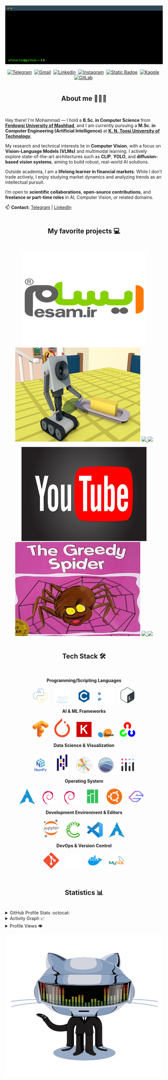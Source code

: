 <p>
    <img w src="https://github.com/afsharino/afsharino/blob/main/images/banners/terminal-banner.gif" />
</p>

<p align="center">
    <a href="https://t.me/afsharino">
    <img src="https://img.shields.io/badge/Telegram-2CA5E0?style=for-the-badge&logo=telegram&logoColor=white" alt="Telegram" /></a>&nbsp;
    <a href="mailto:mohammadafshari.fum.ac.ir@gmail.com">
    <img src="https://img.shields.io/badge/Gmail-D14836?style=for-the-badge&logo=gmail&logoColor=white" alt="Gmail" /></a>&nbsp;
    <a href="https://www.linkedin.com/in/afsharino?lipi=urn%3Ali%3Apage%3Ad_flagship3_profile_view_base_contact_details%3B1aMkcKXtRjCK27sjKAFWDQ%3D%3D"> 
    <img src="https://img.shields.io/badge/linkedin-%230077B5.svg?style=for-the-badge&logo=linkedin&logoColor=white" alt="Linkedin" /></a>&nbsp;
    <a href="https://www.instagram.com/lmohammadafsharil/">
    <img src="https://img.shields.io/badge/Instagram-%2523E4405F.svg?style=for-the-badge&logo=instagram&logoColor=white&labelColor=9d4edd&color=9d4edd" alt="Instagram" /></a>&nbsp;
    <a href="https://medium.com/@mohammadafshari">
    <img alt="Static Badge" src="https://img.shields.io/badge/Medium-12100E?style=for-the-badge&logo=medium"></a>&nbsp;
    <a href="https://www.kaggle.com/mohammadafshari">
    <img src="https://img.shields.io/badge/Kaggle-20BEFF?style=for-the-badge&logo=Kaggle&logoColor=white" alt="Kaggle" /></a>&nbsp;
    <a href="https://gitlab.com/afsharino">
    <img src="https://img.shields.io/badge/gitlab-%2523181717.svg?style=for-the-badge&logo=gitlab&logoColor=white&labelColor=orange&color=orange" alt="GitLab" /></a>&nbsp;
    <br />
    <br />
    <h2 align="center">About me 👨🏻‍💻</h2>
</p>
<br />

<p align="left">
    Hey there! I'm Mohammad — I hold a <b>B.Sc. in Computer Science</b> from 
<a href="https://um.ac.ir/#"><b>Ferdowsi University of Mashhad</b></a>, and I am currently pursuing a 
<b>M.Sc. in Computer Engineering (Artificial Intelligence)</b> at 
<a href="https://kntu.ac.ir/"><b>K. N. Toosi University of Technology</b></a>.

My research and technical interests lie in <b>Computer Vision</b>, with a focus on 
<b>Vision-Language Models (VLMs)</b> and multimodal learning. 
I actively explore state-of-the-art architectures such as <b>CLIP</b>, <b>YOLO</b>, and 
<b>diffusion-based vision systems</b>, aiming to build robust, real-world AI solutions.

Outside academia, I am a <b>lifelong learner in financial markets</b>. 
While I don’t trade actively, I enjoy studying market dynamics and analyzing trends as an intellectual pursuit.

I’m open to <b>scientific collaborations</b>, <b>open-source contributions</b>, and 
<b>freelance or part-time roles</b> in AI, Computer Vision, or related domains.

📫 <b>Contact:</b> 
<a href="https://t.me/afsharino">Telegram</a> | 
<a href="https://linkedin.com/in/afsharino">LinkedIn</a>
<br />
<br />
<h2 align="center">My favorite projects 💻</h2>
</p>
<br />

<p align="center">
  <img width="400" height="300" src="https://github.com/afsharino/afsharino/blob/main/images/favourite%20projects/esam.png" />
  <img width="400" height="300" src="https://github.com/afsharino/afsharino/blob/main/images/favourite%20projects/butter-robot.jpg" />
  
 <a href="https://github.com/afsharino/ICDS-Internship/tree/main/07.Image%20Processing/E-commerce%20product%20image%20classification">
  <img align="" src="https://github-readme-stats-sigma-five.vercel.app/api/pin/?username=afsharino&repo=ICDS-Internship&theme=tokyonight" />
</a>
  
  <a href="https://github.com/afsharino/Butter-Robot">
  <img align="" src="https://github-readme-stats-sigma-five.vercel.app/api/pin/?username=afsharino&repo=Butter-Robot&theme=tokyonight" />
</a>
</p>

<p align="center">
  <img width="400" height="300" src="https://github.com/afsharino/B.SC-Students/raw/main/images/youtube.jpg" />
  <img width="400" height="300" src="https://raw.githubusercontent.com/afsharino/B.SC-Students/main/images/greedy-spider.jpg" />
  
 <a href="https://github.com/afsharino/Youtube-Data-Analysis">
  <img align="" src="https://github-readme-stats-sigma-five.vercel.app/api/pin/?username=afsharino&repo=Youtube-Data-Analysis&theme=tokyonight" />
</a>
  
  <a href="https://github.com/afsharino/B.SC-Students/tree/main/01.%20Introduction%20To%20Programming/Greedy-Spider">
  <img align="" src="https://github-readme-stats-sigma-five.vercel.app/api/pin/?username=afsharino&repo=B.SC-Students&theme=tokyonight" />
</a>
    <br />
    <br />
    <h2 align="center"> Tech Stack 🛠️ </h2>
</p>
<br />

<!-- Languages -->
<p align="center"><strong>Programming/Scripting Languages</strong></p>
<p align="center">
  <a href="https://www.python.org/"><img src="https://github.com/afsharino/afsharino/blob/main/images/tech-stack/languages/python-logo.svg" width="50" /></a>&nbsp;&nbsp;&nbsp;&nbsp;
  <a href="https://www.java.com/en/"><img src="https://github.com/afsharino/afsharino/blob/main/images/tech-stack/languages/java-logo.svg" width="50" /></a>&nbsp;&nbsp;&nbsp;&nbsp;
  <a href="https://www.codeblocks.org/"><img src="https://github.com/afsharino/afsharino/blob/main/images/tech-stack/languages/c-logo.gif" width="50" /></a>&nbsp;&nbsp;&nbsp;&nbsp;
  <a href="https://isocpp.org/"><img src="https://github.com/afsharino/afsharino/blob/main/images/tech-stack/languages/cpp-logo.svg" width="50" /></a>&nbsp;&nbsp;&nbsp;&nbsp;
  <a href="http://gnu.org/software/bash/bash.html"><img src="https://github.com/afsharino/afsharino/blob/main/images/tech-stack/languages/bash-logo.svg" width="50" /></a>
</p>

<!-- AI/ML Frameworks -->
<p align="center"><strong>AI & ML Frameworks</strong></p>
<p align="center">
  <a href="https://www.tensorflow.org/"><img src="https://github.com/afsharino/afsharino/blob/main/images/tech-stack/ai-frameworks/Tensorflow-logo.png" width="50" /></a>&nbsp;&nbsp;&nbsp;&nbsp;
  <a href="https://pytorch.org/"><img src="https://github.com/afsharino/afsharino/blob/main/images/tech-stack/ai-frameworks/pyTorch-logo.png" width="50" /></a>&nbsp;&nbsp;&nbsp;&nbsp;
  <a href="https://keras.io/"><img src="https://github.com/afsharino/afsharino/blob/main/images/tech-stack/ai-frameworks/keras-logo.png" width="50" /></a>&nbsp;&nbsp;&nbsp;&nbsp;
  <a href="https://scikit-learn.org/"><img src="https://github.com/afsharino/afsharino/blob/main/images/tech-stack/ai-frameworks/scikitlearn-logo.png" width="50" /></a>&nbsp;&nbsp;&nbsp;&nbsp;
  <a href="https://opencv.org/"><img src="https://github.com/afsharino/afsharino/blob/main/images/tech-stack/ai-frameworks/opencv-logo.png" width="50" /></a>
</p>

<!-- Data Science & Visualization -->
<p align="center"><strong>Data Science & Visualization</strong></p>
<p align="center">
  <a href="https://numpy.org/"><img src="https://github.com/afsharino/afsharino/blob/main/images/tech-stack/data-science-visualization/numpy-logo.png" width="50" /></a>&nbsp;&nbsp;&nbsp;&nbsp;
  <a href="https://pandas.pydata.org/"><img src="https://github.com/afsharino/afsharino/blob/main/images/tech-stack/data-science-visualization/pandas-logo.png" width="50" /></a>&nbsp;&nbsp;&nbsp;&nbsp;
  <a href="https://matplotlib.org/"><img src="https://github.com/afsharino/afsharino/blob/main/images/tech-stack/data-science-visualization/matplot-logo.png" width="50" /></a>&nbsp;&nbsp;&nbsp;&nbsp;
  <a href="https://seaborn.pydata.org/"><img src="https://github.com/afsharino/afsharino/blob/main/images/tech-stack/data-science-visualization/seaborn-logo.png" width="50" /></a>&nbsp;&nbsp;&nbsp;&nbsp;
  <a href="https://plotly.com/"><img src="https://github.com/afsharino/afsharino/blob/main/images/tech-stack/data-science-visualization/plotly-logo.png" width="50" /></a>
</p>

<!-- Operating System -->
<p align="center"><strong>Operating System</strong></p>
<p align="center">
  <a href="https://archlinux.org/"><img src="https://github.com/afsharino/afsharino/blob/main/images/tech-stack/operating-systems/archlinux-logo.png" width="50" /></a>&nbsp;&nbsp;&nbsp;&nbsp;
  <a href="https://www.debian.org/"><img src="https://github.com/afsharino/afsharino/blob/main/images/tech-stack/operating-systems/debian-logo.gif" width="50" /></a>&nbsp;&nbsp;&nbsp;&nbsp;
  <a href="https://www.debian.org/"><img src="https://github.com/afsharino/afsharino/blob/main/images/tech-stack/operating-systems/debian-logo.gif" width="50" /></a>&nbsp;&nbsp;&nbsp;&nbsp;
  <a href="https://manjaro.org/"><img src="https://github.com/afsharino/afsharino/blob/main/images/tech-stack/operating-systems/manjaro-logo.png" width="50" /></a>&nbsp;&nbsp;&nbsp;&nbsp;
  <a href="https://ubuntu.com/"><img src="https://github.com/afsharino/afsharino/blob/main/images/tech-stack/operating-systems/ubuntu-logo.gif" width="50" /></a>&nbsp;&nbsp;&nbsp;&nbsp;
  <a href="https://garudalinux.org/"><img src="https://github.com/afsharino/afsharino/blob/main/images/tech-stack/operating-systems/garudalinux-logo.png" width="50" /></a>&nbsp;&nbsp;&nbsp;&nbsp;
</p>

<!-- Development Environment -->
<p align="center"><strong>Development Environment & Editors</strong></p>
<p align="center">
  <a href="https://jupyter.org/"><img src="https://raw.githubusercontent.com/afsharino/afsharino/main/images/logos/Jupyter_logo.png" width="50" /></a>&nbsp;&nbsp;&nbsp;&nbsp;
  <a href="https://docs.conda.io/"><img src="https://raw.githubusercontent.com/afsharino/afsharino/main/images/logos/conda-logo.png" width="50" /></a>&nbsp;&nbsp;&nbsp;&nbsp;
  <a href="https://code.visualstudio.com/"><img src="https://raw.githubusercontent.com/afsharino/afsharino/main/images/logos/vscode_Logo.png" width="50" /></a>&nbsp;&nbsp;&nbsp;&nbsp;
  <a href="https://archlinux.org/"><img src="https://raw.githubusercontent.com/afsharino/afsharino/main/images/logos/archlinux-logo.png" width="50" /></a>
</p>

<!-- DevOps & Version Control -->
<p align="center"><strong>DevOps & Version Control</strong></p>
<p align="center">
  <a href="https://git-scm.com/"><img src="https://raw.githubusercontent.com/afsharino/afsharino/main/images/logos/Git-Icon-1788C.png" width="50" /></a>&nbsp;&nbsp;&nbsp;&nbsp;
  <a href="https://github.com/"><img src="https://raw.githubusercontent.com/afsharino/afsharino/main/images/animated/github-icon.svg" width="50" /></a>&nbsp;&nbsp;&nbsp;&nbsp;
  <a href="https://www.docker.com/"><img src="https://raw.githubusercontent.com/afsharino/afsharino/main/images/animated/docker-icon.svg" width="50" /></a>&nbsp;&nbsp;&nbsp;&nbsp;
  <a href="https://www.mysql.com/"><img src="https://raw.githubusercontent.com/afsharino/afsharino/main/images/animated/mysql-icon.svg" width="50" /></a>
</p>
<br />
<h2 align="center">Statistics 📊 </h2>
<br />

<details>
    <summary>GitHub Profile Stats :octocat:</summary>
    <br/>
    <p align="center">
        <img src="https://github-readme-stats-sigma-five.vercel.app/api?username=afsharino&layout=compact&theme=tokyonight&show_icons=true" width="420" height="165"/>
    <img  src="https://github-readme-streak-stats.herokuapp.com/?user=afsharino&theme=tokyonight" width="420"/>
    <img src="https://github-readme-stats-sigma-five.vercel.app/api/top-langs/?username=afsharino&layout=compact&theme=tokyonight&show_icons=true" width="400"/>
    </p>
    <br/>
</details>

<details>
    <summary>Activity Graph 📈</summary>
    <br/>
     <p align="center">
        <img src="https://github-readme-activity-graph.vercel.app/graph?username=afsharino&theme=dracula&area=true&hide_border=true#gh-dark-mode-only" width="100%">
     </p>
</details>

<details>
    <summary>Profile Views 👁️</summary>
    <br/>
    <img src="https://komarev.com/ghpvc/?username=afsharino&label=PROFILE+VIEWS&style=for-the-badge&color=blueviolet">
</details>
<p align="center">
    <img alt="github cat gif" width="600" height="450" src="https://github.com/afsharino/afsharino/blob/main/images/animated/daftpunktocat-thomas.gif">
</p>
<!--<p align="center">
    <img src="https://github-profile-trophy.vercel.app/?username=afsharino&theme=discord" />
</p>-->

<!--
**afsharino/afsharino** is a ✨ _special_ ✨ repository because its `README.md` (this file) appears on your GitHub profile.

Here are some ideas to get you started:

- 🔭 I’m currently working on ...
- 🌱 I’m currently learning ...
- 👯 I’m looking to collaborate on ...
- 🤔 I’m looking for help with ...
- 💬 Ask me about ...
- 📫 How to reach me: ...
- 😄 Pronouns: ...
- ⚡ Fun fact: ...
-->
